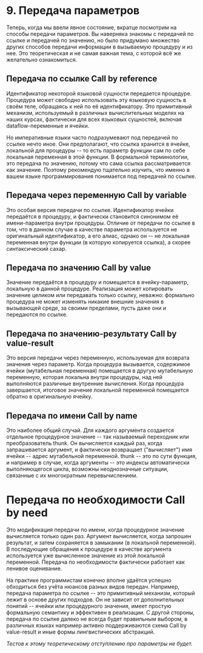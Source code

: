 # 9. Передача параметров
Теперь, когда мы ввели явное состояние, вкратце посмотрим на способы передачи параметров. Вы наверняка знакомы с передачей по ссылке и передачей по значению, но было придумано множество других способов передачи информации в вызываемую процедуру и из нее. Это теоретическая и не самая важная тема, с которой всё же желательно ознакомиться.

## Передача по ссылке Call by reference
Идентификатор некоторой языковой сущности передается процедуре. Процедура может свободно использовать эту языковую сущность в своём теле, обращаясь к ней по её идентификатору. Это примитивный механизм, используемый в различных вычислительных моделях на наших курсах, фактически для всех языковых сущностей, включая dataflow-переменные и ячейки.

Но императивные языки часто подразумевают под передачей по ссылке нечто иное. Они предполагают, что ссылка хранится в ячейке, локальной для процедуры -- то есть параметр функции сам по себе локальная переменная в этой функции. В формальной терминологии, это передача по значению, потому что сама ссылка рассматривается как значение. Поэтому рекомендую тщательно изучить, что именно в вашем языке программирования понимается под передачей по ссылке.

## Передача через переменную Call by variable
Это особая версия передачи по ссылке. Идентификатор ячейки передаётся в процедуру, и фактически становится синонимом её имени-параметра внутри процедуры. Отличие от передачи по ссылке в том, что в данном случае в качестве параметра используется не оригинальный идентификатор, а его алиас, однако он -- не локальная переменная внутри функции (в которую копируется ссылка), а скорее синтаксический сахар.

## Передача по значению Call by value
Значение передаётся в процедуру и помещается в ячейку-параметр, локальную в данной процедуре. Реализация может копировать значение целиком или передавать только ссылку, неважно: формально процедура не может изменять никакие внешние значения в вызывающей среде, за своими пределами, пусть даже они и передаются по ссылке.

## Передача по значению-результату Call by value-result
Это версия передачи через переменную, используемая для возврата значения через параметр. Когда процедура вызывается, содержимое ячейки (мутабельная переменная) помещается в другую мутабельную переменную, которая локальна внутри процедуры, над ней выполняются различные внутренние вычисления. Когда процедура завершается, итоговое значение локальной переменной помещается обратно в оригинальную ячейку.

## Передача по имени Call by name
Это наиболее общий случай. Для каждого аргумента создается отдельное процедурное значение -- так называемый переходник или преобразователь thunk. Он вычисляется каждый раз, когда запрашивается аргумент, и фактически возвращает ("вычисляет") имя ячейки -- адрес мутабельной переменной. thunk -- это по сути функция, и например в случае, когда аргументы -- это индексы автоматически выполняющегося цикла, возможны неоднозначные ситуации, связанные с их многократным перевычислением.

# Передача по необходимости Call by need
Это модификация передачи по имени, когда процедурное значение вычисляется только один раз. Аргумент вычисляется, когда запрошен результат, и затем сохраняется в замыкании (в локальной переменной). В последующие обращения к процедуре в качестве аргумента используется уже вычисленное значение из этой локальной переменной. Передача по необходимости фактически работает как ленивое оценивание.

На практике программистам конечно вполне удаётся успешно обходиться без учёта нюансов разных видов передач. Например, передача параметра по ссылке -- это примитивный механизм, который лежит в основе других подходов. Он не зависит от дополнительных понятий -- ячейки или процедурного значения, имеет простую формальную семантику и эффективен в реализации. С другой стороны, передача по ссылке далеко не всегда будет правильным выбором, в различных языках например активно поддерживаются схема Call by value-result и иные формы лингвистических абстракций.

_Тестов к этому теоретическому отступлению про параметры не будет._